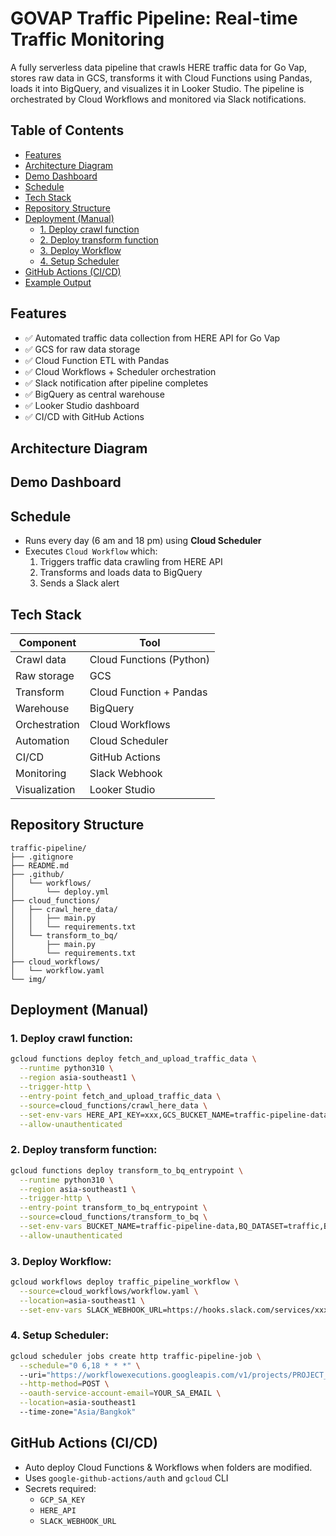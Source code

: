 # GOVAP Traffic Pipeline: Real-time Traffic Monitoring

A fully serverless data pipeline that crawls HERE traffic data for Go Vap, stores raw data in GCS, transforms it with Cloud Functions using Pandas, loads it into BigQuery, and visualizes it in Looker Studio. The pipeline is orchestrated by Cloud Workflows and monitored via Slack notifications.

## Table of Contents
- [Features](#features)
- [Architecture Diagram](#architecture-diagram)
- [Demo Dashboard](#demo-dashboard)
- [Schedule](#schedule)
- [Tech Stack](#tech-stack)
- [Repository Structure](#repository-structure)
- [Deployment (Manual)](#deployment-manual)
  - [1. Deploy crawl function](#1-deploy-crawl-function)
  - [2. Deploy transform function](#2-deploy-transform-function)
  - [3. Deploy Workflow](#3-deploy-workflow)
  - [4. Setup Scheduler](#4-setup-scheduler)
- [GitHub Actions (CI/CD)](#github-actions-cicd)
- [Example Output](#example-output)

## Features
- ✅ Automated traffic data collection from HERE API for Go Vap
- ✅ GCS for raw data storage
- ✅ Cloud Function ETL with Pandas
- ✅ Cloud Workflows + Scheduler orchestration
- ✅ Slack notification after pipeline completes
- ✅ BigQuery as central warehouse
- ✅ Looker Studio dashboard
- ✅ CI/CD with GitHub Actions

## Architecture Diagram

## Demo Dashboard


## Schedule
- Runs every day (6 am and 18 pm) using **Cloud Scheduler**
- Executes `Cloud Workflow` which:
  1. Triggers traffic data crawling from HERE API
  2. Transforms and loads data to BigQuery
  3. Sends a Slack alert

## Tech Stack
| Component      | Tool                        |
|----------------|----------------------------|
| Crawl data     | Cloud Functions (Python)    |
| Raw storage    | GCS                        |
| Transform      | Cloud Function + Pandas     |
| Warehouse      | BigQuery                   |
| Orchestration  | Cloud Workflows            |
| Automation     | Cloud Scheduler            |
| CI/CD          | GitHub Actions             |
| Monitoring     | Slack Webhook              |
| Visualization  | Looker Studio              |

## Repository Structure
```
traffic-pipeline/
├── .gitignore                 
├── README.md                  
├── .github/
│   └── workflows/
│       └── deploy.yml          
├── cloud_functions/
│   ├── crawl_here_data/
│   │   ├── main.py             
│   │   └── requirements.txt         
│   └── transform_to_bq/
│       ├── main.py             
│       └── requirements.txt    
├── cloud_workflows/
│   └── workflow.yaml           
└── img/

```

## Deployment (Manual)

### 1. Deploy crawl function:
```bash
gcloud functions deploy fetch_and_upload_traffic_data \
  --runtime python310 \
  --region asia-southeast1 \
  --trigger-http \
  --entry-point fetch_and_upload_traffic_data \
  --source=cloud_functions/crawl_here_data \
  --set-env-vars HERE_API_KEY=xxx,GCS_BUCKET_NAME=traffic-pipeline-data \
  --allow-unauthenticated
```

### 2. Deploy transform function:
```bash
gcloud functions deploy transform_to_bq_entrypoint \
  --runtime python310 \
  --region asia-southeast1 \
  --trigger-http \
  --entry-point transform_to_bq_entrypoint \
  --source=cloud_functions/transform_to_bq \
  --set-env-vars BUCKET_NAME=traffic-pipeline-data,BQ_DATASET=traffic,BQ_TABLE=traffic_flow_data \
  --allow-unauthenticated
```

### 3. Deploy Workflow:
```bash
gcloud workflows deploy traffic_pipeline_workflow \
  --source=cloud_workflows/workflow.yaml \
  --location=asia-southeast1 \
  --set-env-vars SLACK_WEBHOOK_URL=https://hooks.slack.com/services/xxx
```

### 4. Setup Scheduler:
```bash
gcloud scheduler jobs create http traffic-pipeline-job \
  --schedule="0 6,18 * * *" \ 
  --uri="https://workflowexecutions.googleapis.com/v1/projects/PROJECT_ID/locations/asia-southeast1/workflows/stock_pipeline_workflow/executions" \
  --http-method=POST \
  --oauth-service-account-email=YOUR_SA_EMAIL \
  --location=asia-southeast1
  --time-zone="Asia/Bangkok"
```

## GitHub Actions (CI/CD)
- Auto deploy Cloud Functions & Workflows when folders are modified.
- Uses `google-github-actions/auth` and `gcloud` CLI
- Secrets required:
  - `GCP_SA_KEY`
  - `HERE_API`
  - `SLACK_WEBHOOK_URL`

  